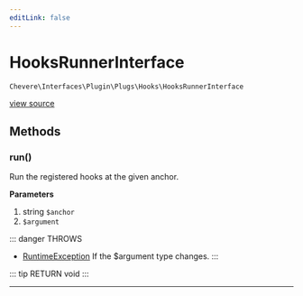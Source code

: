 ```yaml
---
editLink: false
---
```


# HooksRunnerInterface

`Chevere\Interfaces\Plugin\Plugs\Hooks\HooksRunnerInterface`

[view source](https://github.com/chevere/chevere/blob/master/interfaces/Plugin/Plugs/Hooks/HooksRunnerInterface.php)

## Methods

### run()

Run the registered hooks at the given anchor.

**Parameters**

1. string `$anchor`
2.  `$argument`

::: danger THROWS
- [RuntimeException](../../../../Exceptions/Core/RuntimeException.md)
If the $argument type changes.
:::

::: tip RETURN
void
:::

---
